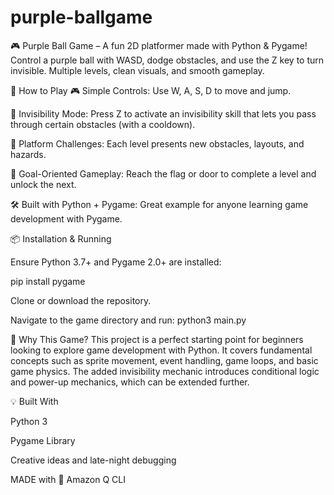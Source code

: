 # purple-ballgame
🎮 Purple Ball Game – A fun 2D platformer made with Python &amp; Pygame! Control a purple ball with WASD, dodge obstacles, and use the Z key to turn invisible. Multiple levels, clean visuals, and smooth gameplay.

🚀 How to Play
🎮 Simple Controls: Use W, A, S, D to move and jump.

🫥 Invisibility Mode: 
Press Z to activate an invisibility skill that lets you pass through certain obstacles (with a cooldown).

🧱 Platform Challenges: Each level presents new obstacles, layouts, and hazards.

🏁 Goal-Oriented Gameplay: Reach the flag or door to complete a level and unlock the next.

🛠️ Built with Python + Pygame: 
Great example for anyone learning game development with Pygame.

📦 Installation & Running

Ensure Python 3.7+ and Pygame 2.0+ are installed:

 pip install pygame

Clone or download the repository.

Navigate to the game directory and run:
 python3 main.py
 
🧠 Why This Game?
This project is a perfect starting point for beginners looking to explore game development with Python. It covers fundamental concepts such as sprite movement, event handling, game loops, and basic game physics. The added invisibility mechanic introduces conditional logic and power-up mechanics, which can be extended further.

💡 Built With

Python 3

Pygame Library

Creative ideas and late-night debugging

MADE with 💜 Amazon Q CLI
